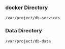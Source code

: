 
### docker Directory
``` /var/project/db-services ```

### Data Directory
``` /var/project/db-data ```